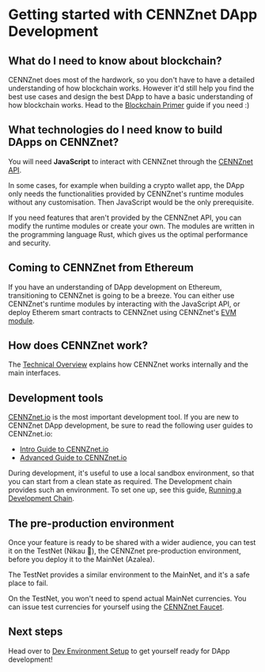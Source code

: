 # Getting started with CENNZnet DApp Development

## What do I need to know about blockchain?
CENNZnet does most of the hardwork, so you don't have to have a detailed understanding of how blockchain works. However it'd still help you find the best use cases and design the best DApp to have a basic understanding of how blockchain works. Head to the [Blockchain Primer](Getting-started/blockchain-primer) guide if you need :)

## What technologies do I need know to build DApps on CENNZnet?

You will need **JavaScript** to interact with CENNZnet through the [CENNZnet API](https://github.com/cennznet/api.js).

In some cases, for example when building a crypto wallet app, the DApp only needs the functionalities provided by CENNZnet's runtime modules without any customisation. Then JavaScript would be the only prerequisite.

If you need features that aren't provided by the CENNZnet API, you can modify the runtime modules or create your own. The modules are written in the programming language Rust, which gives us the optimal performance and security.

## Coming to CENNZnet from Ethereum 

If you have an understanding of DApp development on Ethereum, transitioning to CENNZnet is going to be a breeze. You can either use CENNZnet's runtime modules by interacting with the JavaScript API, or deploy Etherem smart contracts to CENNZnet using CENNZnet's [EVM module](Runtime-modules/EVM).

## How does CENNZnet work?

The [Technical Overview](Getting-started/CENNZnet-technical-overview) explains how CENNZnet works internally and the main interfaces.

## Development tools

[CENNZnet.io](https://cennznet.io/#/) is the most important development tool. If you are new to CENNZnet DApp development, be sure to read the following user guides to CENNZnet.io:
* [Intro Guide to CENNZnet.io](https://medium.com/centrality/using-cennznet-io-ac5a90f9a2cb)
* [Advanced Guide to CENNZnet.io](https://medium.com/centrality/advanced-guide-to-cennznet-io-33be90f26ff3)

During development, it's useful to use a local sandbox environment, so that you can start from a clean state as required. The Development chain provides such an environment. To set one up, see this guide,
[Running a Development Chain](Network-participating/Node-operating/Running-a-Dev-Chain).

## The pre-production environment

Once your feature is ready to be shared with a wider audience, you can test it on the TestNet (Nikau 🌴), the CENNZnet pre-production environment, before you deploy it to the MainNet (Azalea).

The TestNet provides a similar environment to the MainNet, and it's a safe place to fail. 

On the TestNet, you won't need to spend actual MainNet currencies. You can issue test currencies for yourself using the [CENNZnet Faucet](CENNZnet-infrastructures/CENNZnet-faucet).

## Next steps

Head over to [Dev Environment Setup](Getting-started/Dev-environment-setup) to get yourself ready for DApp development!